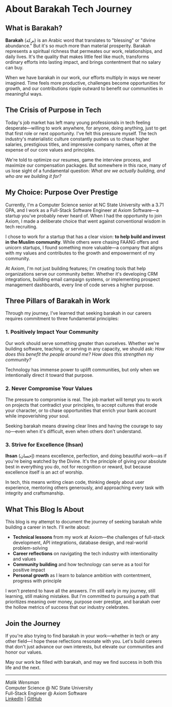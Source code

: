 # About Barakah Tech Journey

## What is Barakah?

**Barakah** (بركة) is an Arabic word that translates to "blessing" or "divine abundance." But it's so much more than material prosperity. Barakah represents a spiritual richness that permeates our work, relationships, and daily lives. It's the quality that makes little feel like much, transforms ordinary efforts into lasting impact, and brings contentment that no salary can buy.

When we have barakah in our work, our efforts multiply in ways we never imagined. Time feels more productive, challenges become opportunities for growth, and our contributions ripple outward to benefit our communities in meaningful ways.

## The Crisis of Purpose in Tech

Today's job market has left many young professionals in tech feeling desperate—willing to work anywhere, for anyone, doing anything, just to get that first role or next opportunity. I've felt this pressure myself. The tech industry's materialistic culture constantly pushes us to chase higher salaries, prestigious titles, and impressive company names, often at the expense of our core values and principles.

We're told to optimize our resumes, game the interview process, and maximize our compensation packages. But somewhere in this race, many of us lose sight of a fundamental question: *What are we actually building, and who are we building it for?*

## My Choice: Purpose Over Prestige

Currently, I'm a Computer Science senior at NC State University with a 3.71 GPA, and I work as a Full-Stack Software Engineer at Axiom Software—a startup you've probably never heard of. When I had the opportunity to join Axiom, I made a deliberate choice that went against conventional wisdom in tech recruiting.

I chose to work for a startup that has a clear vision: **to help build and invest in the Muslim community**. While others were chasing FAANG offers and unicorn startups, I found something more valuable—a company that aligns with my values and contributes to the growth and empowerment of my community.

At Axiom, I'm not just building features; I'm creating tools that help organizations serve our community better. Whether it's developing CRM integrations, building email campaign systems, or implementing prospect management dashboards, every line of code serves a higher purpose.

## Three Pillars of Barakah in Work

Through my journey, I've learned that seeking barakah in our careers requires commitment to three fundamental principles:

### 1. Positively Impact Your Community
Our work should serve something greater than ourselves. Whether we're building software, teaching, or serving in any capacity, we should ask: *How does this benefit the people around me? How does this strengthen my community?* 

Technology has immense power to uplift communities, but only when we intentionally direct it toward that purpose.

### 2. Never Compromise Your Values
The pressure to compromise is real. The job market will tempt you to work on projects that contradict your principles, to accept cultures that erode your character, or to chase opportunities that enrich your bank account while impoverishing your soul.

Seeking barakah means drawing clear lines and having the courage to say no—even when it's difficult, even when others don't understand.

### 3. Strive for Excellence (Ihsan)
**Ihsan** (إحسان) means excellence, perfection, and doing beautiful work—as if you're being watched by the Divine. It's the principle of giving your absolute best in everything you do, not for recognition or reward, but because excellence itself is an act of worship.

In tech, this means writing clean code, thinking deeply about user experience, mentoring others generously, and approaching every task with integrity and craftsmanship.

## What This Blog Is About

This blog is my attempt to document the journey of seeking barakah while building a career in tech. I'll write about:

- **Technical lessons** from my work at Axiom—the challenges of full-stack development, API integrations, database design, and real-world problem-solving
- **Career reflections** on navigating the tech industry with intentionality and values
- **Community building** and how technology can serve as a tool for positive impact
- **Personal growth** as I learn to balance ambition with contentment, progress with principle

I won't pretend to have all the answers. I'm still early in my journey, still learning, still making mistakes. But I'm committed to pursuing a path that prioritizes meaning over money, purpose over prestige, and barakah over the hollow metrics of success that our industry celebrates.

## Join the Journey

If you're also trying to find barakah in your work—whether in tech or any other field—I hope these reflections resonate with you. Let's build careers that don't just advance our own interests, but elevate our communities and honor our values.

May our work be filled with barakah, and may we find success in both this life and the next.

---

*Malik Wensman*  
Computer Science @ NC State University  
Full-Stack Engineer @ Axiom Software  
[LinkedIn](https://linkedin.com/in/malik-wensman/) | [GitHub](https://github.com/mdw223)